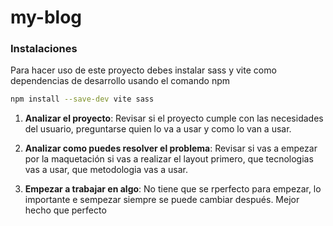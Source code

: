 # my-blog

### Instalaciones

Para hacer uso de este proyecto debes instalar sass y vite como dependencias de desarrollo usando el comando npm 

```sh
npm install --save-dev vite sass
```

1. **Analizar el proyecto**: Revisar si el proyecto cumple con las necesidades del usuario, preguntarse quien lo va a usar y como lo van a usar.

2. **Analizar como puedes resolver el problema**: Revisar si vas a empezar por la maquetación si vas a realizar el layout primero, que tecnologias vas a usar, que metodologia vas a usar.

3. **Empezar a trabajar en algo**: No tiene que se rperfecto para empezar, lo importante e sempezar siempre se puede cambiar después. Mejor hecho que perfecto



